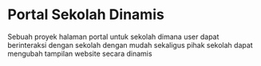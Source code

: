 <h1>Portal Sekolah Dinamis</h1>
<p>Sebuah proyek halaman portal untuk sekolah dimana
user dapat berinteraksi dengan sekolah dengan mudah sekaligus pihak sekolah dapat mengubah tampilan website secara dinamis</p>

